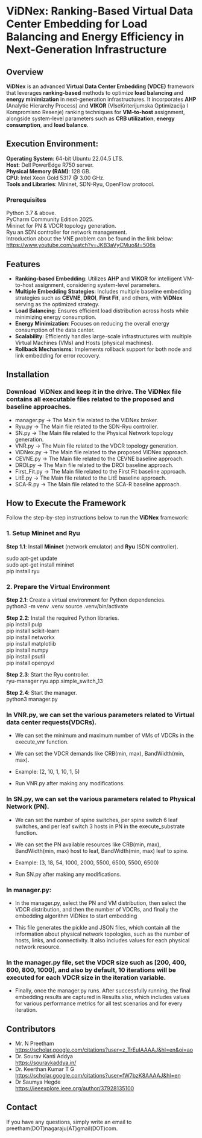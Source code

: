 # ViDNex: Ranking-Based Virtual Data Center Embedding for Load Balancing and Energy Efficiency in Next-Generation Infrastructure

## Overview

**ViDNex** is an advanced **Virtual Data Center Embedding (VDCE)** framework that leverages **ranking-based** methods to optimize **load balancing** and **energy minimization** in next-generation infrastructures. It incorporates **AHP** (Analytic Hierarchy Process) and **VIKOR** (VlseKriterijumska Optimizacija I Kompromisno Resenje) ranking techniques for **VM-to-host** assignment, alongside system-level parameters such as **CRB utilization**, **energy consumption**, and **load balance**.

## Execution Environment:

**Operating System**: 64-bit Ubuntu 22.04.5 LTS.<br />
**Host**: Dell PowerEdge R750 server.<br />
**Physical Memory (RAM)**: 128 GB.<br />
**CPU**: Intel Xeon Gold 5317 @ 3.00 GHz.<br />
**Tools and Libraries**: Mininet, SDN-Ryu, OpenFlow protocol.<br />

### Prerequisites

Python 3.7 & above.<br />
PyCharm Community Edition 2025.<br />
Mininet for PN & VDCR topology generation.<br />
Ryu an SDN controller for network management.<br />
Introduction about the VNE problem can be found in the link below:<br />
https://www.youtube.com/watch?v=JKB3aVyCMuo&t=506s<br />

## Features

- **Ranking-based Embedding**: Utilizes **AHP** and **VIKOR** for intelligent VM-to-host assignment, considering system-level parameters.
- **Multiple Embedding Strategies**: Includes multiple baseline embedding strategies such as **CEVNE**, **DROI**, **First Fit**, and others, with **ViDNex** serving as the optimized strategy.
- **Load Balancing**: Ensures efficient load distribution across hosts while minimizing energy consumption.
- **Energy Minimization**: Focuses on reducing the overall energy consumption of the data center.
- **Scalability**: Efficiently handles large-scale infrastructures with multiple Virtual Machines (VMs) and Hosts (physical machines).
- **Rollback Mechanisms**: Implements rollback support for both node and link embedding for error recovery.

## Installation

###   Download  ViDNex and keep it in the drive. The ViDNex file contains all executable files related to the proposed and baseline approaches. <br />

- manager.py -> The Main file related to the ViDNex broker.<br />
- Ryu.py -> The Main file related to the SDN-Ryu controller.<br />
- SN.py -> The Main file related to the Physical Network topology generation. <br /> 
- VNR.py -> The Main file related to the VDCR topology generation. <br />
- ViDNex.py -> The Main file related to the proposed ViDNex approach. <br />
- CEVNE.py -> The Main file related to the CEVNE baseline approach. <br />
- DROI.py -> The Main file related to the DROI baseline approach. <br />
- First_Fit.py -> The Main file related to the First Fit baseline approach. <br />
- LitE.py -> The Main file related to the LitE baseline approach. <br />
- SCA-R.py -> The Main file related to the SCA-R baseline approach. <br />

## How to Execute the Framework

Follow the step-by-step instructions below to run the **ViDNex** framework:

### 1. **Setup Mininet and Ryu**

**Step 1.1**: Install **Mininet** (network emulator) and **Ryu** (SDN controller).<br />

sudo apt-get update <br />
sudo apt-get install mininet <br />
pip install ryu <br />

### 2. **Prepare the Virtual Environment**
**Step 2.1**: Create a virtual environment for Python dependencies.<br />
python3 -m venv .venv
source .venv/bin/activate

**Step 2.2**: Install the required Python libraries.<br />
pip install pulp <br />
pip install scikit-learn <br />
pip install networkx <br />
pip install matplotlib <br />
pip install numpy <br />
pip install psutil <br />
pip install openpyxl <br />

**Step 2.3**: Start the Ryu controller.<br />
ryu-manager ryu.app.simple_switch_13

**Step 2.4**: Start the manager.<br />
python3 manager.py

###  In VNR.py, we can set the various parameters related to Virtual data center requests(VDCRs).<br />

- We can set the minimum and maximum number of VMs of VDCRs in the execute_vnr function. <br />
- We can set the VDCR demands like CRB(min, max), BandWidth(min, max). <br />
- Example: (2, 10, 1, 10, 1, 5) <br />

- Run VNR.py after making any modifications. <br />

###  In SN.py, we can set the various parameters related to Physical Network (PN).<br />

- We can set the number of spine switches, per spine switch 6 leaf switches, and per leaf switch 3 hosts in PN in the execute_substrate function.<br />
- We can set the PN available resources like CRB(min, max), BandWidth(min, max) host to leaf, BandWidth(min, max) leaf to spine. <br />
- Example: (3, 18, 54, 1000, 2000, 5500, 6500, 5500, 6500) <br />

- Run SN.py after making any modifications. <br />

###  In manager.py:<br />

- In the manager.py, select the PN and VM distribution, then select the VDCR distribution, and then the number of VDCRs, and finally the embedding algorithm ViDNex to start embedding <br />

- This file generates the pickle and JSON files, which contain all the information about physical network topologies, such as the number of hosts, links, and connectivity. It also includes values for each physical network resource.

### In the manager.py file, set the VDCR size such as [200, 400, 600, 800, 1000], and also by default, 10 iterations will be executed for each VDCR size in the iteration variable.<br />

- Finally, once the manager.py runs. After successfully running, the final embedding results are captured in Results.xlsx, which includes values for various performance metrics for all test scenarios and for every iteration.

## Contributors
- Mr. N Preetham <br />
https://scholar.google.com/citations?user=z_TrEuIAAAAJ&hl=en&oi=ao <br />
- Dr. Sourav Kanti Addya <br />
https://souravkaddya.in/ <br />
- Dr. Keerthan Kumar T G<br />
https://scholar.google.com/citations?user=fW7bzK8AAAAJ&hl=en <br />
- Dr Saumya Hegde <br />
https://ieeexplore.ieee.org/author/37928135100 <br />


## Contact
If you have any questions, simply write an email to preetham(DOT)nagaraju(AT)gmail(DOT)com.
